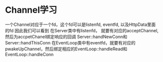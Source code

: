 # Channel学习

一个Channel对应于一个fd，这个fd可以是listenfd, eventfd, 以及HttpData里面的fd 
因此我们可以看到 在Server类中有listenfd， 就要有对应的acceptChannel, 然后为accpetChanel绑定响应的回调 Server::handNewConn和Server::handThisConn
在EventLoop类中有eventfd，就要有对应的pwakeUpChannel，然后绑定相应的EventLoop::handleRead和EventLoop::handleConn

